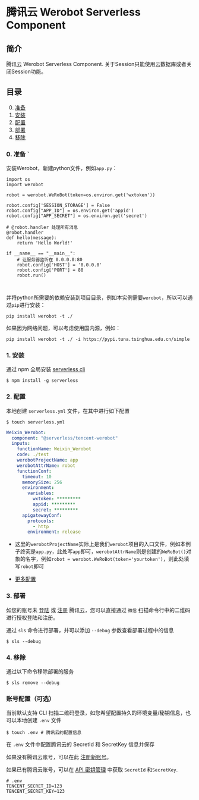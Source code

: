 # 腾讯云 Werobot Serverless Component

## 简介

腾讯云 Werobot Serverless Component. 关于Session只能使用云数据库或者关闭Session功能。

## 目录

0. [准备](#0-准备)
1. [安装](#1-安装)
1. [配置](#2-配置)
1. [部署](#3-部署)
1. [移除](#4-移除)

### 0. 准备 `

安装Werobot，新建python文件，例如`app.py`：

```pyyhon
import os
import werobot

robot = werobot.WeRoBot(token=os.environ.get('wxtoken'))

robot.config['SESSION_STORAGE'] = False
robot.config["APP_ID"] = os.environ.get('appid')
robot.config["APP_SECRET"] = os.environ.get('secret')

# @robot.handler 处理所有消息
@robot.handler
def hello(message):
    return 'Hello World!'

if __name__ == "__main__":
    # 让服务器监听在 0.0.0.0:80
    robot.config['HOST'] = '0.0.0.0'
    robot.config['PORT'] = 80
    robot.run()



```

并将python所需要的依赖安装到项目目录，例如本实例需要`werobot`，所以可以通过`pip`进行安装：

```
pip install werobot -t ./
```

如果因为网络问题，可以考虑使用国内源，例如：

```
pip install werobot -t ./ -i https://pypi.tuna.tsinghua.edu.cn/simple
```

### 1. 安装

通过 npm 全局安装 [serverless cli](https://github.com/serverless/serverless)

```shell
$ npm install -g serverless
```

### 2. 配置

本地创建 `serverless.yml` 文件，在其中进行如下配置

```shell
$ touch serverless.yml
```

```yml
Weixin_Werobot:
  component: "@serverless/tencent-werobot"
  inputs:
    functionName: Weixin_Werobot
    code: ./test
    werobotProjectName: app
    werobotAttrName: robot
    functionConf:
      timeout: 10
      memorySize: 256
      environment:
        variables:
          wxtoken: *********
          appid: *********
          secret: *********
      apigatewayConf:
        protocols:
          - http
        environment: release

```

* 这里的`werobotProjectName`实际上是我们`werobot`项目的入口文件，例如本例子终究是`app.py`，此处写`app`即可，`werobotAttrName`则是创建的`WeRoBot()`对象的名字，例如`robot = werobot.WeRoBot(token='yourtoken')`，则此处填写`robot`即可

- [更多配置](docs/configure.md)

### 3. 部署

如您的账号未 [登陆](https://cloud.tencent.com/login) 或 [注册](https://cloud.tencent.com/register) 腾讯云，您可以直接通过 `微信` 扫描命令行中的二维码进行授权登陆和注册。

通过 `sls` 命令进行部署，并可以添加 `--debug` 参数查看部署过程中的信息

```shell
$ sls --debug
```

### 4. 移除

通过以下命令移除部署的服务

```shell
$ sls remove --debug
```

### 账号配置（可选）

当前默认支持 CLI 扫描二维码登录，如您希望配置持久的环境变量/秘钥信息，也可以本地创建 `.env` 文件

```shell
$ touch .env # 腾讯云的配置信息
```

在 `.env` 文件中配置腾讯云的 SecretId 和 SecretKey 信息并保存

如果没有腾讯云账号，可以在此 [注册新账号](https://cloud.tencent.com/register)。

如果已有腾讯云账号，可以在 [API 密钥管理](https://console.cloud.tencent.com/cam/capi) 中获取 `SecretId` 和`SecretKey`.

```text
# .env
TENCENT_SECRET_ID=123
TENCENT_SECRET_KEY=123
```

